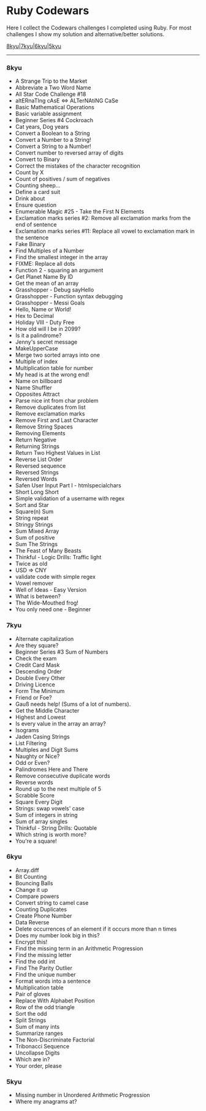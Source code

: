 # Ruby Codewars

Here I collect the Codewars challenges I completed using Ruby.
For most challenges I show my solution and alternative/better solutions.

[8kyu](#8kyu)|[7kyu](#7kyu)|[6kyu](#6kyu)|[5kyu](#5kyu)

---

### 8kyu

* A Strange Trip to the Market
* Abbreviate a Two Word Name
* All Star Code Challenge #18
* altERnaTIng cAsE <=> ALTerNAtiNG CaSe
* Basic Mathematical Operations
* Basic variable assignment
* Beginner Series #4 Cockroach
* Cat years, Dog years
* Convert a Boolean to a String
* Convert a Number to a String!
* Convert a String to a Number!
* Convert number to reversed array of digits
* Convert to Binary
* Correct the mistakes of the character recognition
* Count by X
* Count of positives / sum of negatives
* Counting sheep...
* Define a card suit
* Drink about
* Ensure question
* Enumerable Magic #25 - Take the First N Elements
* Exclamation marks series #2: Remove all exclamation marks from the end of sentence
* Exclamation marks series #11: Replace all vowel to exclamation mark in the sentence
* Fake Binary
* Find Multiples of a Number
* Find the smallest integer in the array
* FIXME: Replace all dots
* Function 2 - squaring an argument 
* Get Planet Name By ID
* Get the mean of an array
* Grasshopper - Debug sayHello
* Grasshopper - Function syntax debugging
* Grasshopper - Messi Goals
* Hello, Name or World!
* Hex to Decimal
* Holiday VIII - Duty Free
* How old will I be in 2099?
* Is it a palindrome?
* Jenny's secret message
* MakeUpperCase
* Merge two sorted arrays into one 
* Multiple of index
* Multiplication table for number
* My head is at the wrong end!
* Name on billboard
* Name Shuffler
* Opposites Attract
* Parse nice int from char problem
* Remove duplicates from list
* Remove exclamation marks
* Remove First and Last Character
* Remove String Spaces
* Removing Elements
* Return Negative
* Returning Strings
* Return Two Highest Values in List
* Reverse List Order
* Reversed sequence
* Reversed Strings
* Reversed Words
* Safen User Input Part I - htmlspecialchars
* Short Long Short
* Simple validation of a username with regex
* Sort and Star
* Square(n) Sum
* String repeat
* Stringy Strings
* Sum Mixed Array
* Sum of positive
* Sum The Strings
* The Feast of Many Beasts
* Thinkful - Logic Drills: Traffic light
* Twice as old 
* USD => CNY
* validate code with simple regex
* Vowel remover
* Well of Ideas - Easy Version
* What is between?
* The Wide-Mouthed frog!
* You only need one - Beginner

### 7kyu

* Alternate capitalization
* Are they square?
* Beginner Series #3 Sum of Numbers
* Check the exam
* Credit Card Mask
* Descending Order
* Double Every Other
* Driving Licence
* Form The Minimum
* Friend or Foe?
* Gauß needs help! (Sums of a lot of numbers).
* Get the Middle Character
* Highest and Lowest
* Is every value in the array an array?
* Isograms
* Jaden Casing Strings
* List Filtering
* Multiples and Digit Sums
* Naughty or Nice?
* Odd or Even?
* Palindromes Here and There
* Remove consecutive duplicate words
* Reverse words
* Round up to the next multiple of 5
* Scrabble Score
* Square Every Digit
* Strings: swap vowels' case
* Sum of integers in string
* Sum of array singles
* Thinkful - String Drills: Quotable
* Which string is worth more?
* You're a square!

### 6kyu

* Array.diff
* Bit Counting
* Bouncing Balls
* Change it up
* Compare powers
* Convert string to camel case
* Counting Duplicates
* Create Phone Number
* Data Reverse
* Delete occurrences of an element if it occurs more than n times
* Does my number look big in this?
* Encrypt this!
* Find the missing term in an Arithmetic Progression
* Find the missing letter
* Find the odd int
* Find The Parity Outlier
* Find the unique number
* Format words into a sentence
* Multiplication table
* Pair of gloves
* Replace With Alphabet Position
* Row of the odd triangle
* Sort the odd
* Split Strings
* Sum of many ints
* Summarize ranges
* The Non-Discriminate Factorial
* Tribonacci Sequence
* Uncollapse Digits
* Which are in?
* Your order, please

### 5kyu

* Missing number in Unordered Arithmetic Progression
* Where my anagrams at?